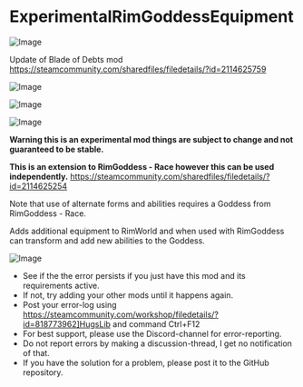 # ExperimentalRimGoddessEquipment

![Image](https://i.imgur.com/buuPQel.png)

Update of Blade of Debts mod
https://steamcommunity.com/sharedfiles/filedetails/?id=2114625759

![Image](https://i.imgur.com/pufA0kM.png)

	
![Image](https://i.imgur.com/Z4GOv8H.png)

![Image](https://i.imgur.com/F5HDQB1.png)


**Warning this is an experimental mod things are subject to change and not guaranteed to be stable.**

**This is an extension to RimGoddess - Race however this can be used independently.**
https://steamcommunity.com/sharedfiles/filedetails/?id=2114625254

Note that use of alternate forms and abilities requires a Goddess from RimGoddess - Race.

Adds additional equipment to RimWorld and when used with RimGoddess can transform and add new abilities to the Goddess.

![Image](https://i.imgur.com/PwoNOj4.png)



-  See if the the error persists if you just have this mod and its requirements active.
-  If not, try adding your other mods until it happens again.
-  Post your error-log using https://steamcommunity.com/workshop/filedetails/?id=818773962]HugsLib and command Ctrl+F12
-  For best support, please use the Discord-channel for error-reporting.
-  Do not report errors by making a discussion-thread, I get no notification of that.
-  If you have the solution for a problem, please post it to the GitHub repository.


